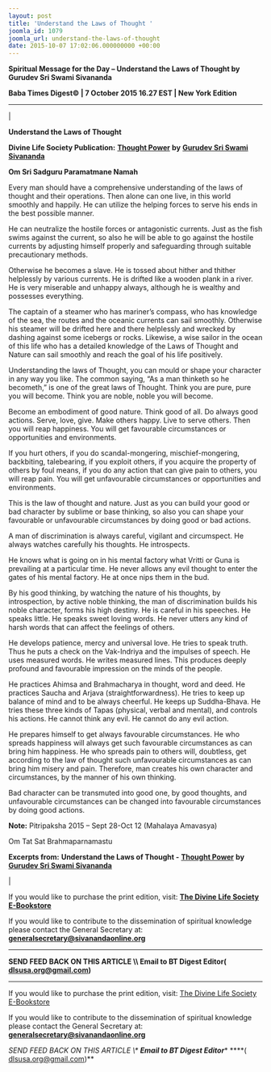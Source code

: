 ```yaml
---
layout: post
title: 'Understand the Laws of Thought '
joomla_id: 1079
joomla_url: understand-the-laws-of-thought
date: 2015-10-07 17:02:06.000000000 +00:00
---
```

  

















































**Spiritual Message for the Day – Understand the Laws of Thought by Gurudev Sri Swami Sivananda**

 **Baba Times Digest© | 7 October 2015 16.27 EST | New York Edition**

* * *

| 

**Understand the Laws of Thought**

**Divine Life Society Publication:** [**Thought Power**](http://www.dlshq.org/download/thought_power.htm#_VPID_37) **by** [**Gurudev Sri Swami Sivananda**](http://www.dlshq.org/saints/siva.htm)

**Om Sri Sadguru Paramatmane Namah**

Every man should have a comprehensive understanding of the laws of thought and their operations. Then alone can one live, in this world smoothly and happily. He can utilize the helping forces to serve his ends in the best possible manner.

He can neutralize the hostile forces or antagonistic currents. Just as the fish swims against the current, so also he will be able to go against the hostile currents by adjusting himself properly and safeguarding through suitable precautionary methods.

Otherwise he becomes a slave. He is tossed about hither and thither helplessly by various currents. He is drifted like a wooden plank in a river. He is very miserable and unhappy always, although he is wealthy and possesses everything.

The captain of a steamer who has mariner’s compass, who has knowledge of the sea, the routes and the oceanic currents can sail smoothly. Otherwise his steamer will be drifted here and there helplessly and wrecked by dashing against some icebergs or rocks. Likewise, a wise sailor in the ocean of this life who has a detailed knowledge of the Laws of Thought and Nature can sail smoothly and reach the goal of his life positively.

Understanding the laws of Thought, you can mould or shape your character in any way you like. The common saying, “As a man thinketh so he becometh,” is one of the great laws of Thought. Think you are pure, pure you will become. Think you are noble, noble you will become.

Become an embodiment of good nature. Think good of all. Do always good actions. Serve, love, give. Make others happy. Live to serve others. Then you will reap happiness. You will get favourable circumstances or opportunities and environments.

If you hurt others, if you do scandal-mongering, mischief-mongering, backbiting, talebearing, if you exploit others, if you acquire the property of others by foul means, if you do any action that can give pain to others, you will reap pain. You will get unfavourable circumstances or opportunities and environments.

This is the law of thought and nature. Just as you can build your good or bad character by sublime or base thinking, so also you can shape your favourable or unfavourable circumstances by doing good or bad actions.

A man of discrimination is always careful, vigilant and circumspect. He always watches carefully his thoughts. He introspects.

He knows what is going on in his mental factory what Vritti or Guna is prevailing at a particular time. He never allows any evil thought to enter the gates of his mental factory. He at once nips them in the bud.

By his good thinking, by watching the nature of his thoughts, by introspection, by active noble thinking, the man of discrimination builds his noble character, forms his high destiny. He is careful in his speeches. He speaks little. He speaks sweet loving words. He never utters any kind of harsh words that can affect the feelings of others.

He develops patience, mercy and universal love. He tries to speak truth. Thus he puts a check on the Vak-Indriya and the impulses of speech. He uses measured words. He writes measured lines. This produces deeply profound and favourable impression on the minds of the people.

He practices Ahimsa and Brahmacharya in thought, word and deed. He practices Saucha and Arjava (straightforwardness). He tries to keep up balance of mind and to be always cheerful. He keeps up Suddha-Bhava. He tries these three kinds of Tapas (physical, verbal and mental), and controls his actions. He cannot think any evil. He cannot do any evil action.

He prepares himself to get always favourable circumstances. He who spreads happiness will always get such favourable circumstances as can bring him happiness. He who spreads pain to others will, doubtless, get according to the law of thought such unfavourable circumstances as can bring him misery and pain. Therefore, man creates his own character and circumstances, by the manner of his own thinking.

Bad character can be transmuted into good one, by good thoughts, and unfavourable circumstances can be changed into favourable circumstances by doing good actions.

**Note:** Pitripaksha 2015 – Sept 28-Oct 12 (Mahalaya Amavasya)

Om Tat Sat Brahmaparnamastu

**Excerpts from:**  **Understand the Laws of Thought -** [**Thought Power**](http://www.dlshq.org/download/thought_power.htm#_VPID_37) **by** [**Gurudev Sri Swami Sivananda**](http://www.dlshq.org/saints/siva.htm)

 |



If you would like to purchase the print edition, visit: **[The Divine Life Society E-Bookstore](http://www.dlshq.org/download/download.htm)**

If you would like to contribute to the dissemination of spiritual knowledge please contact the General Secretary at: [](mailto:%20%3Cscript%20type=%27text/javascript%27%3E%20%3C%21--%20var%20prefix%20=%20%27ma%27%20+%20%27il%27%20+%20%27to%27;%20var%20path%20=%20%27hr%27%20+%20%27ef%27%20+%20%27=%27;%20var%20addy57016%20=%20%27generalsecretary%27%20+%20%27@%27;%20addy57016%20=%20addy57016%20+%20%27sivanandaonline%27%20+%20%27.%27%20+%20%27org%27;%20document.write%28%27%3Ca%20%27%20+%20path%20+%20%27%5C%27%27%20+%20prefix%20+%20%27:%27%20+%20addy57016%20+%20%27%5C%27%3E%27%29;%20document.write%28addy57016%29;%20document.write%28%27%3C%5C/a%3E%27%29;%20//--%3E%5Cn%20%3C/script%3E%3Cscript%20type=%27text/javascript%27%3E%20%3C%21--%20document.write%28%27%3Cspan%20style=%5C%27display:%20none;%5C%27%3E%27%29;%20//--%3E%20%3C/script%3EThis%20email%20address%20is%20being%20protected%20from%20spambots.%20You%20need%20JavaScript%20enabled%20to%20view%20it.%20%3Cscript%20type=%27text/javascript%27%3E%20%3C%21--%20document.write%28%27%3C/%27%29;%20document.write%28%27span%3E%27%29;%20//--%3E%20%3C/script%3E?subject=Contribution%20to%20Dissemination%20of%20Spiritual%20Knowledge) **generalsecretary@sivanandaonline.org**

****

**SEND FEED BACK ON THIS ARTICLE \\\ Email to BT Digest Editor[](mailto:%20%3Cscript%20type=%27text/javascript%27%3E%20%3C%21--%20var%20prefix%20=%20%27ma%27%20+%20%27il%27%20+%20%27to%27;%20var%20path%20=%20%27hr%27%20+%20%27ef%27%20+%20%27=%27;%20var%20addy72654%20=%20%27dlsusa.org%27%20+%20%27@%27;%20addy72654%20=%20addy72654%20+%20%27gmail%27%20+%20%27.%27%20+%20%27com%27;%20document.write%28%27%3Ca%20%27%20+%20path%20+%20%27%5C%27%27%20+%20prefix%20+%20%27:%27%20+%20addy72654%20+%20%27%5C%27%3E%27%29;%20document.write%28addy72654%29;%20document.write%28%27%3C%5C/a%3E%27%29;%20//--%3E%5Cn%20%3C/script%3E%3Cscript%20type=%27text/javascript%27%3E%20%3C%21--%20document.write%28%27%3Cspan%20style=%5C%27display:%20none;%5C%27%3E%27%29;%20//--%3E%20%3C/script%3EThis%20email%20address%20is%20being%20protected%20from%20spambots.%20You%20need%20JavaScript%20enabled%20to%20view%20it.%20%3Cscript%20type=%27text/javascript%27%3E%20%3C%21--%20document.write%28%27%3C/%27%29;%20document.write%28%27span%3E%27%29;%20//--%3E%20%3C/script%3E?subject=DLS%20Posts)( [dlsusa.org@gmail.com](mailto:dlsusa.org@gmail.com))**



* * *



  

If you would like to purchase the print edition, visit: [The Divine Life Society E-Bookstore](http://www.dlshq.org/download/download.htm)

If you would like to contribute to the dissemination of spiritual knowledge please contact the General Secretary at: **[generalsecretary@sivanandaonline.org](mailto:generalsecretary@sivanandaonline.org)**

**SEND FEED BACK ON THIS ARTICLE \\\**  **Email to BT Digest Editor**** [](mailto:%20%3Cscript%20type=%27text/javascript%27%3E%20%3C%21--%20var%20prefix%20=%20%27ma%27%20+%20%27il%27%20+%20%27to%27;%20var%20path%20=%20%27hr%27%20+%20%27ef%27%20+%20%27=%27;%20var%20addy72654%20=%20%27dlsusa.org%27%20+%20%27@%27;%20addy72654%20=%20addy72654%20+%20%27gmail%27%20+%20%27.%27%20+%20%27com%27;%20document.write%28%27%3Ca%20%27%20+%20path%20+%20%27%5C%27%27%20+%20prefix%20+%20%27:%27%20+%20addy72654%20+%20%27%5C%27%3E%27%29;%20document.write%28addy72654%29;%20document.write%28%27%3C%5C/a%3E%27%29;%20//--%3E%5Cn%20%3C/script%3E%3Cscript%20type=%27text/javascript%27%3E%20%3C%21--%20document.write%28%27%3Cspan%20style=%5C%27display:%20none;%5C%27%3E%27%29;%20//--%3E%20%3C/script%3EThis%20email%20address%20is%20being%20protected%20from%20spambots.%20You%20need%20JavaScript%20enabled%20to%20view%20it.%20%3Cscript%20type=%27text/javascript%27%3E%20%3C%21--%20document.write%28%27%3C/%27%29;%20document.write%28%27span%3E%27%29;%20//--%3E%20%3C/script%3E?subject=DLS%20Posts)****( [dlsusa.org@gmail.com](mailto:dlsusa.org@gmail.com))**  
